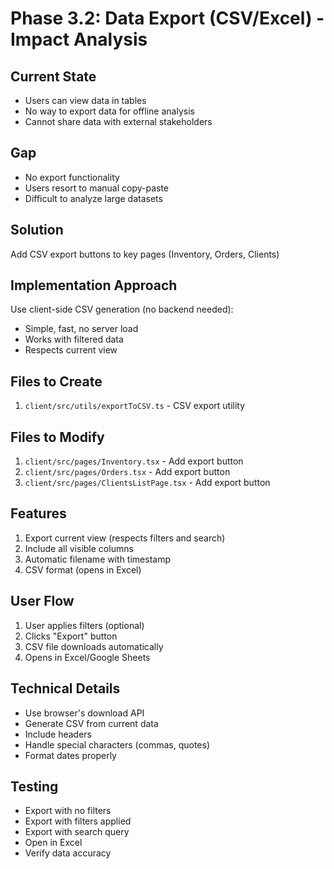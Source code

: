 # Phase 3.2: Data Export (CSV/Excel) - Impact Analysis

## Current State
- Users can view data in tables
- No way to export data for offline analysis
- Cannot share data with external stakeholders

## Gap
- No export functionality
- Users resort to manual copy-paste
- Difficult to analyze large datasets

## Solution
Add CSV export buttons to key pages (Inventory, Orders, Clients)

## Implementation Approach
Use client-side CSV generation (no backend needed):
- Simple, fast, no server load
- Works with filtered data
- Respects current view

## Files to Create
1. `client/src/utils/exportToCSV.ts` - CSV export utility

## Files to Modify
1. `client/src/pages/Inventory.tsx` - Add export button
2. `client/src/pages/Orders.tsx` - Add export button
3. `client/src/pages/ClientsListPage.tsx` - Add export button

## Features
1. Export current view (respects filters and search)
2. Include all visible columns
3. Automatic filename with timestamp
4. CSV format (opens in Excel)

## User Flow
1. User applies filters (optional)
2. Clicks "Export" button
3. CSV file downloads automatically
4. Opens in Excel/Google Sheets

## Technical Details
- Use browser's download API
- Generate CSV from current data
- Include headers
- Handle special characters (commas, quotes)
- Format dates properly

## Testing
- Export with no filters
- Export with filters applied
- Export with search query
- Open in Excel
- Verify data accuracy

